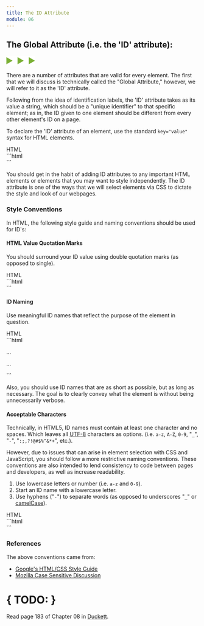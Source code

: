 ```yaml
---
title: The ID Attribute
module: 06
---
```


## The Global Attribute (i.e. the 'ID' attribute):
<img src="./../../../img/arrow-divider.svg" style="width: 75px; border: none;" />

There are a number of attributes that are valid for every element. The first that we will discuss is technically called the "Global Attribute,"
however, we will refer to it as the 'ID' attribute.

Following from the idea of identification labels, the 'ID' attribute takes as its value a string, which should be a "unique identifier" to that specific element; as in, the ID given to one element should be different from every other element's ID on a page.

To declare the 'ID' attribute of an element, use the standard `key="value"` syntax for HTML elements.

<div id="code-heading">HTML</div>
```html
<div id="a-unique-id">
```

You should get in the habit of adding ID attributes to any important HTML elements or elements that you may want to style independently. The ID attribute is one of the ways that we will select elements via CSS to dictate the style and look of our webpages.


### Style Conventions
In HTML, the following style guide and naming conventions should be used for ID's:

#### HTML Value Quotation Marks

You should surround your ID value using double quotation marks (as opposed to single).

<div id="code-heading">HTML</div>
```html
<!-- Recommended -->
<div id="use-double-quotations">

<!-- Bad Style -->
<div id='do-not-use-single-quotations'>
```

#### ID Naming

Use meaningful ID names that reflect the purpose of the element in question.

<div id="code-heading">HTML</div>
```html
<!-- Recommended -->
<p id="main-product-p">...</p>
<p id="product-info">...<p>

<!-- Bad Style -->
<p id="importantstuff6">
<p id="p1">
```

Also, you should use ID names that are as short as possible, but as long as necessary. The goal is to clearly convey what the element is without being unnecessarily verbose.

#### Acceptable Characters

Technically, in HTML5, ID names must contain at least one character and no spaces. Which leaves all [UTF-8](https://www.w3schools.com/charsets/ref_html_utf8.asp) characters as options. (i.e. `a-z`, `A-Z`, `0-9`, "`_`", "`-`", "`:;,?!@#$%^&*+`", etc.).

However, due to issues that can arise in element selection with CSS and JavaScript, you should follow a more restrictive naming conventions. These conventions are also intended to lend consistency to code between pages and developers, as well as increase readability.

1. Use lowercase letters or number (i.e. `a-z` and `0-9`).
2. Start an ID name with a lowercase letter.
3. Use hyphens ("`-`") to separate words (as opposed to underscores "`_`" or [camelCase](https://en.wikipedia.org/wiki/Camel_case)).

<div id="code-heading">HTML</div>
```html
<!-- Recommended -->
<div id="an-example-id"></div>
<div id="main-p"></div>
<div id="hero-img"></div>
<div id="row-1"></div>
```

### References

The above conventions came from:

- [Google's HTML/CSS Style Guide](https://google.github.io/styleguide/htmlcssguide.html)
- [Mozilla Case Sensitive Discussion](https://developer.mozilla.org/en-US/docs/Archive/Case_Sensitivity_in_class_and_id_Names)


# { TODO: }
Read page 183 of Chapter 08 in [Duckett](https://github.com/Media-Ed-Online/intro-web-dev/issues/3).
